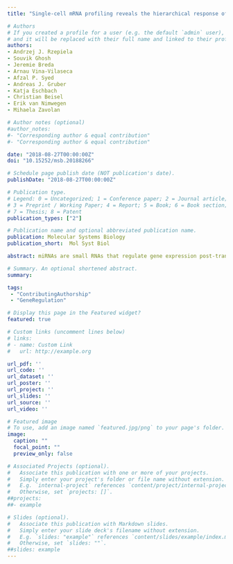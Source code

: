 ```yaml
---
title: "Single-cell mRNA profiling reveals the hierarchical response of miRNA targets to miRNA induction"

# Authors
# If you created a profile for a user (e.g. the default `admin` user), write the username (folder name) here 
# and it will be replaced with their full name and linked to their profile.
authors:
- Andrzej J. Rzepiela
- Souvik Ghosh
- Jeremie Breda
- Arnau Vina-Vilaseca
- Afzal P. Syed
- Andreas J. Gruber
- Katja Eschbach
- Christian Beisel
- Erik van Nimwegen
- Mihaela Zavolan

# Author notes (optional)
#author_notes:
#- "Corresponding author & equal contribution"
#- "Corresponding author & equal contribution"

date: "2018-08-27T00:00:00Z"
doi: "10.15252/msb.20188266"

# Schedule page publish date (NOT publication's date).
publishDate: "2018-08-27T00:00:00Z"

# Publication type.
# Legend: 0 = Uncategorized; 1 = Conference paper; 2 = Journal article;
# 3 = Preprint / Working Paper; 4 = Report; 5 = Book; 6 = Book section;
# 7 = Thesis; 8 = Patent
publication_types: ["2"]

# Publication name and optional abbreviated publication name.
publication: Molecular Systems Biology
publication_short:  Mol Syst Biol

abstract: miRNAs are small RNAs that regulate gene expression post-transcriptionally. By repressing the translation and promoting the degradation of target mRNAs, miRNAs may reduce the cell-to-cell variability in protein expression, induce correlations between target expression levels, and provide a layer through which targets can influence each other's expression as "competing RNAs" (ceRNAs). However, experimental evidence for these behaviors is limited. Combining mathematical modeling with RNA sequencing of individual human embryonic kidney cells in which the expression of two distinct miRNAs was induced over a wide range, we have inferred parameters describing the response of hundreds of miRNA targets to miRNA induction. Individual targets have widely different response dynamics, and only a small proportion of predicted targets exhibit high sensitivity to miRNA induction. Our data reveal for the first time the response parameters of the entire network of endogenous miRNA targets to miRNA induction, demonstrating that miRNAs correlate target expression and at the same time increase the variability in expression of individual targets across cells. The approach is generalizable to other miRNAs and post-transcriptional regulators to improve the understanding of gene expression dynamics in individual cell types.

# Summary. An optional shortened abstract.
summary: 

tags:
 - "ContributingAuthorship"
 - "GeneRegulation"

# Display this page in the Featured widget?
featured: true

# Custom links (uncomment lines below)
# links:
# - name: Custom Link
#   url: http://example.org

url_pdf: ''
url_code: ''
url_dataset: ''
url_poster: ''
url_project: ''
url_slides: ''
url_source: ''
url_video: ''

# Featured image
# To use, add an image named `featured.jpg/png` to your page's folder. 
image:
  caption: ""
  focal_point: ""
  preview_only: false

# Associated Projects (optional).
#   Associate this publication with one or more of your projects.
#   Simply enter your project's folder or file name without extension.
#   E.g. `internal-project` references `content/project/internal-project/index.md`.
#   Otherwise, set `projects: []`.
##projects:
##- example

# Slides (optional).
#   Associate this publication with Markdown slides.
#   Simply enter your slide deck's filename without extension.
#   E.g. `slides: "example"` references `content/slides/example/index.md`.
#   Otherwise, set `slides: ""`.
##slides: example
---
```


